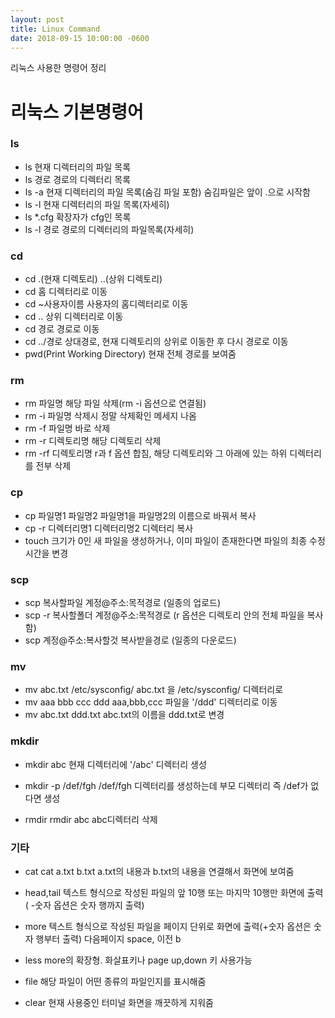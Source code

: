 ```yaml
---
layout: post
title: Linux Command
date: 2018-09-15 10:00:00 -0600
---
```

리눅스 사용한 명령어 정리



# 리눅스 기본명령어

### ls

- ls              현재 디렉터리의 파일 목록
- ls 경로         경로의 디렉터리 목록
- ls -a           현재 디렉터리의 파일 목록(숨김 파일 포함)
                                     숨김파일은 앞이 .으로 시작함
- ls -l           현재 디렉터리의 파일 목록(자세히)
- ls *.cfg        확장자가 cfg인 목록
- ls -l 경로      경로의 디렉터리의  파일목록(자세히) 

### cd

- cd  .(현재 디렉토리)  ..(상위 디렉토리)
- cd              홈 디렉터리로 이동
- cd ~사용자이름  사용자의 홈디렉터리로 이동
- cd ..           상위 디렉터리로 이동
- cd 경로         경로로 이동
- cd ../경로      상대경로, 현재 디렉토리의 상위로 이동한 후 다시 경로로 이동
- pwd(Print Working Directory) 현재 전체 경로를 보여줌

### rm

- rm 파일명          해당 파일 삭제(rm -i 옵션으로 연결됨)
- rm -i 파일명       삭제시 정말 삭제확인 메세지 나옴
- rm -f 파일명       바로 삭제
- rm -r 디렉토리명   해당 디렉토리 삭제
- rm -rf 디렉토리명  r과 f 옵션 합침, 해당 디렉토리와 그 아래에 있는 하위 디렉터리를 전부 삭제
 
### cp

- cp 파일명1 파일명2      파일명1을 파일명2의 이름으로 바꿔서 복사
- cp -r 디렉터리명1 디렉터리명2   디렉터리 복사
- touch                   크기가 0인 새 파일을 생성하거나, 이미 파일이 존재한다면 파일의 최종 수정시간을 변경

### scp
- scp 복사할파일 계정@주소:목적경로       (일종의 업로드)
- scp -r 복사할폴더 계정@주소:목적경로    (r 옵션은 디렉토리 안의 전체 파일을 복사함)
- scp 계정@주소:복사할것 복사받을경로     (일종의 다운로드)

### mv  

- mv abc.txt /etc/sysconfig/    abc.txt 을 /etc/sysconfig/ 디렉터리로
- mv aaa bbb ccc ddd            aaa,bbb,ccc 파일을 '/ddd' 디렉터리로 이동
- mv abc.txt ddd.txt            abc.txt의 이름을 ddd.txt로 변경

### mkdir

- mkdir abc              현재 디렉터리에 '/abc' 디렉터리 생성
- mkdir -p /def/fgh      /def/fgh 디렉터리를 생성하는데 부모 디렉터리 즉 /def가 없다면 생성
    
- rmdir  rmdir abc             abc디렉터리 삭제

### 기타 
- cat     cat a.txt b.txt       a.txt의 내용과 b.txt의 내용을 연결해서 화면에 보여줌

- head,tail     텍스트 형식으로 작성된 파일의 앞 10행 또는 마지막 10행만 화면에 출력 ( -숫자   옵션은 숫자 행까지 출력)

- more    텍스트 형식으로 작성된 파일을 페이지 단위로 화면에 출력(+숫자 옵션은 숫자 행부터 출력) 다음페이지 space, 이전 b

- less    more의 확장형. 화살표키나 page up,down 키 사용가능

- file    해당 파일이 어떤 종류의 파일인지를 표시해줌

- clear   현재 사용중인 터미널 화면을 깨끗하게 지워줌
